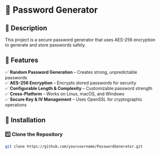 # 🔐 Password Generator

## 📌 Description
This project is a secure password generator that uses AES-256 encryption to generate and store passwords safely.

## 🚀 Features
✅ **Random Password Generation** – Creates strong, unpredictable passwords  
✅ **AES-256 Encryption** – Encrypts stored passwords for security  
✅ **Configurable Length & Complexity** – Customizable password strength  
✅ **Cross-Platform** – Works on Linux, macOS, and Windows  
✅ **Secure Key & IV Management** – Uses OpenSSL for cryptographic operations  

## 🔧 Installation

### **1️⃣ Clone the Repository**
```bash
git clone https://github.com/yourusername/PasswordGenerator.git
